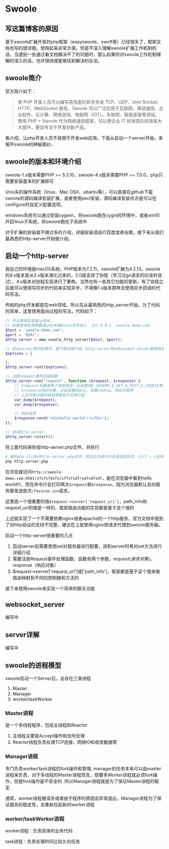 # Swoole

## 写这篇博客的原因
基于swoole扩展开发的php框架（easyswoole、swoft等）已经很多了，框架文档也写的很详细，使用起来非常方便。但是不深入理解swoole扩展工作机制的话，当遇到一些通过看文档解决不了的问题时，那么如果你对swoole工作机制理解的深入的话，也许很快就能够找到解决的办法。

## swoole简介
官方简介如下：
> 使 PHP 开发人员可以编写高性能的异步并发 TCP、UDP、Unix Socket、HTTP，WebSocket 服务。Swoole 可以广泛应用于互联网、移动通信、企业软件、云计算、网络游戏、物联网（IOT）、车联网、智能家居等领域。 使用 PHP + Swoole 作为网络通信框架，可以使企业 IT 研发团队的效率大大提升，更加专注于开发创新产品。

看介绍，让php开发人员不局限于开发web应用。下面从启动一个server开始，来揭开swoole的神秘面纱。

## swoole的版本和环境介绍
swoole-1.x版本需要PHP >= 5.3.10，swoole-4.x版本需要PHP >= 7.0.0，php只需要安装基本的扩展即可

Unix系的操作系统（linux、Mac OSX、ubantu等），可以直接在github下载swoole的源码编译安装扩展，或者使用pecl安装，源码编译安装优点是可以在configure时自定义配置选项。

windows系统可以通过安装cygwin，将swoole跑在cygin的环境中，或者win10开启linux子系统，将swoole跑在子系统中

对于扩展的安装就不做过多的介绍，详细安装请自行百度或者谷歌。接下来从我们最熟悉的http-server开始做介绍。

## 启动一个http-server
我自己的环境是macOS系统，PHP版本为7.2.11，swoole扩展为4.2.13。swoole的4.x版本是从2.x版本演化过来的，2.0就支持了协程（学习过go语言的应该听说过），4.x版本对协程实现进行了重构，当然也有一些其它功能的更新。有了协程之后就可以使用写同步的代码来实现异步，不用像1.x版本那样去使用异步回调的代码写法。

传统的php开发都是在web领域，所以先从最熟悉的http_server开始。为了代码的简单，这里使用面向过程的写法，代码如下：
``` php
// 可以是域名或者ip地址，
// 如果是域名就需要通过在本地hosts文件加入  127.0.0.1  swoole-demo.com
$host = 'swoole-demo.com';
$port = '9501';
$http_server = new swoole_http_server($host, $port);

// 启动server前的配置项，暂不做详细介绍，http-server和websocket-server都是继承自server，server再对set方法做详细介绍
$options = [

];
$http_server->set($options);

// 注册request事件回调函数
$http_server->on('request', function ($request, $response) {
    // $request对象携带了请求信息，比如使用$_SERVER,$_GET,$_POST,$_COOKIE等，
    // $response响应对象，比如设置响应头，设置cookie、响应内容等
    // 上诉对象详细内容请查看官方文档介绍
    var_dump($request);
    var_dump($response);

    // 响应信息
    $response->end('<h1>hello world!!!</h1>');
});

// 启动http-server
$http_server->start();
```
将上面代码保存成http-server.php文件，并执行
``` bash
# 使用php-cli执行http-server.php文件，启动之后命令行会是挂起状态，ctrl + c会将http-server关闭
php http-server.php
```
在浏览器访问`http://swoole-demo.com:9501/sfsfsfdsfs/sffsfsdf/sdfsdfsdf`，能在浏览器中看到hello world!!!，而在命令行会打印两次`$request`和`$response`，因为浏览器默认会向服务器发送依次`/favicon.ico`请求。

这里挑一个很重要的值`$request->server['request_uri']`，path_info和request_uri的值是一样的，框架路由功能的实现都是基于这个值的


上述就实现了一个不需要依赖nginx或者apache的一个http服务，官方文档中提到了对http协议的支持不完整，建议在上层使用nginx把请求代理到swoole服务器。

启动一个http-server很重要的几点
1. 启动server前需要使用set对服务器进行配置，讲到server时再对set方法进行详细介绍
2. 需要注册Request事件处理函数，函数有两个参数，$request(请求对象)，$response（响应对象）
3. $request->server['request_url']或['path_info']，框架都是基于这个值来做路由映射到不同的控制器和方法的

接下来使用swoole来实现一个简单的聊天功能

## websocket_server
编写中

## server详解
编写中


## swoole的进程模型
swoole启动一个Server后，会存在三类进程
1. Master
2. Manager
3. worker/taskWorker

### Master进程
是一个多线程程序，包括主线程和Reactor
1. 主线程主要是Accept操作和信号处理
2. Reactor线程负责处理TCP连接、网络IO和收发数据等

### Manager进程
专门负责worker/task进程的fork操作和管理, manager的任务本来可以由master进程来负责，对于多线程的Master进程而言，想要多Worker进程就必须fork操作，但是fork操作是不安全的. 所以Manager进程就是为了保证Master进程的稳定.

通常，worker进程被误杀或者由于程序的原因会异常退出，Manager进程为了保证服务的稳定性，会重新拉起新的worker进程

### worker/taskWorker进程
worker进程：负责具体的业务代码

task进程：负责处理时间比较久的任务